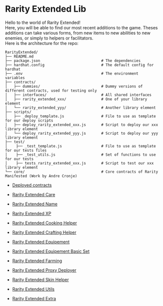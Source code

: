 # Rarity Extended Lib

Hello to the world of Rarity Extended!  
Here, you will be able to find our most recent additions to the game. Theses additions can take various forms, from new items to new abilities to new enemies, or simply to helpers or facilitators.  
Here is the architecture for the repo: 
```
RarityExtended/
├── README.md
├── package.json                            # The dependencies
├── hardhat.config                          # The default config for hardhat
├── .env                                    # The environment variables
├── contracts/
│   ├── dummies/                            # Dummy versions of different contracts, used for testing only
│   ├── interfaces/                         # All shared interfaces
│   ├── rarity_extended_xxx/                # One of your library element
│   └── rarity_extended_yyy/                # Another library element
├── scripts/
│   ├── _deploy_template.js                 # File to use as template for our deploy scripts
│   ├── deploy_rarity_extended_xxx.js       # Script to deploy our xxx library element
│   └── deploy_rarity_extended_yyy.js       # Script to deploy our yyy library element
├── test/
│    ├── _test_template.js                  # File to use as template for our tests files
│    ├── _test_utils.js                     # Set of functions to use for our tests
│    ├── tests_rarity_extended_xxx.js       # Script to test our xxx library element
└── core/                                   # Core contracts of Rarity Manifested (Work by Andre Cronje)
```

* [Deployed contracts](DEPLOYEDCONTRACTS.md)

* [Rarity Extended Care](contracts/rarity_extended_care/RARITYEXTENDEDCARE.md)
* [Rarity Extended Name](contracts/rarity_extended_name/RARITYEXTENDEDNAME.md)
* [Rarity Extended XP](contracts/rarity_extended_xp/RARITYEXTENDEDXP.md)
* [Rarity Extended Cooking Helper](contracts/rarity_extended_cooking_helper/RARITYEXTENDEDCOOKINGHELPER.md)
* [Rarity Extended Crafting Helper](contracts/rarity_extended_crafting_helper/RARITYEXTENDEDCRAFTINGHELPER.md)
* [Rarity Extended Equipement](contracts/rarity_extended_equipement/RARITYEXTENDEDEQUIPEMENT.md)
* [Rarity Extended Equipement Basic Set](contracts/rarity_extended_equipement_basic_set/RARITYEXTENDEDEQUIPEMENTBASICSET.md)
* [Rarity Extended Farming](contracts/rarity_extended_farming/RARITYEXTENDEDFARMING.md)
* [Rarity Extended Proxy Deployer](contracts/rarity_extended_proxy_deployer/RARITYPROXYDEPLOYER.md)
* [Rarity Extended Skin Helper](contracts/rarity_extended_skin_helper/RARITYEXTENDEDSKINHELPER.md)
* [Rarity Extended Utils](contracts/utils/UTILS.md)
* [Rarity Extended Extra](contracts/RARITYEXTENDEDEXTRA.md)